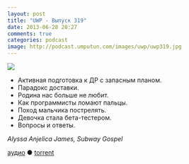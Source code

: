 ```yaml
---
layout: post
title: "UWP - Выпуск 319"
date: 2013-06-28 20:27
comments: true
categories: podcast
image: http://podcast.umputun.com/images/uwp/uwp319.jpg
---
```

![](https://podcast.umputun.com/images/uwp/uwp319.jpg)

- Активная подготовка к ДР с запасным планом.
- Парадокс доставки.
- Родина нас больше не любит.
- Как программисты ломают пальцы.
- Поход мальчика пострелять.
- Девочка стала бета-тестером.
- Вопросы и ответы.


_Alyssa Anjelica James, Subway Gospel_

[аудио](https://podcast.umputun.com/media/ump_podcast319.mp3) ● [torrent](http://podcast.umputun.com/torrents/ump_podcast319.mp3.torrent)

<audio src="https://podcast.umputun.com/media/ump_podcast319.mp3" preload="none"></audio>
